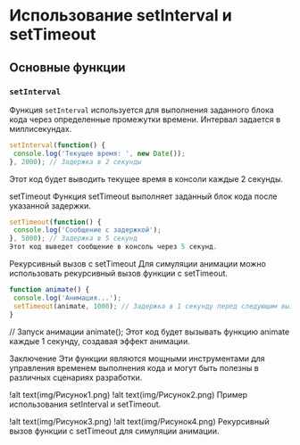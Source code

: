 # Использование setInterval и setTimeout

## Основные функции

### `setInterval`
Функция `setInterval` используется для выполнения заданного блока кода через определенные промежутки времени. Интервал задается в миллисекундах.

```javascript
setInterval(function() {
 console.log('Текущее время: ', new Date());
}, 2000); // Задержка в 2 секунды
```
Этот код будет выводить текущее время в консоли каждые 2 секунды.

setTimeout
Функция setTimeout выполняет заданный блок кода после указанной задержки.
```javascript
setTimeout(function() {
 console.log('Сообщение с задержкой');
}, 5000); // Задержка в 5 секунд
Этот код выведет сообщение в консоль через 5 секунд.
```
Рекурсивный вызов с setTimeout
Для симуляции анимации можно использовать рекурсивный вызов функции с setTimeout.
```javascript
function animate() {
 console.log('Анимация...');
 setTimeout(animate, 1000); // Задержка в 1 секунду перед следующим вызовом
}
```

// Запуск анимации
animate();
Этот код будет вызывать функцию animate каждые 1 секунду, создавая эффект анимации.

Заключение
Эти функции являются мощными инструментами для управления временем выполнения кода и могут быть полезны в различных сценариях разработки.

!alt text(img/Рисунок1.png)
!alt text(img/Рисунок2.png)
Пример использования setInterval и setTimeout.

!alt text(img/Рисунок3.png)
!alt text(img/Рисунок4.png)
Рекурсивный вызов функции с setTimeout для симуляции анимации.
